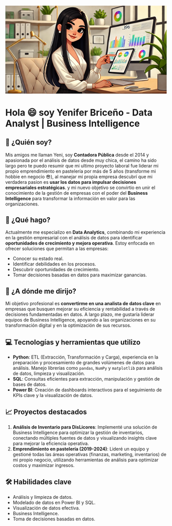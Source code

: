 ![Descripción de la imagen](https://github.com/YeniferBriceno/YeniferBriceno/blob/main/Imagen4.png)

# Hola 😄 soy Yenifer Briceño - Data Analyst | Business Intelligence

## 📌 ¿Quién soy?
Mis amigos me llaman Yeni, soy **Contadora Pública** desde el 2014 y apasionada por el análisis de datos desde muy chica, el camino ha sido largo pero te puedo resumir que mi ultimo proyecto laboral fue liderar mi propio emprendimiento en pastelería por más de 5 años (transforme mi hobbie en negocio 😎), al manejar mi propia empresa descubrí que mi verdadera pasion es **usar los datos para impulsar decisiones empresariales estratégicas**. y mi nuevo objetivo se convirtio en unir el conocimiento de la gestión de empresas con el poder del **Business Intelligence** para transformar la información en valor para las organizaciones.

## 🎯 ¿Qué hago?
Actualmente me especializo en **Data Analytics**, combinando mi experiencia en la gestión empresarial con el análisis de datos para identificar **oportunidades de crecimiento y mejora operativa**. Estoy enfocada en ofrecer soluciones que permitan a las empresas:

- Conocer su estado real.
- Identificar debilidades en los procesos.
- Descubrir oportunidades de crecimiento.
- Tomar decisiones basadas en datos para maximizar ganancias.

## 🚀 ¿A dónde me dirijo?
Mi objetivo profesional es **convertirme en una analista de datos clave** en empresas que busquen mejorar su eficiencia y rentabilidad a través de decisiones fundamentadas en datos. A largo plazo, me gustaría liderar equipos de Business Intelligence, apoyando a las organizaciones en su transformación digital y en la optimización de sus recursos.

## 💻 Tecnologías y herramientas que utilizo

- **Python**: ETL (Extracción, Transformación y Carga), experiencia en la preparación y procesamiento de grandes volúmenes de datos para análisis. Manejo librerías como `pandas`, `NumPy` y `matplotlib` para análisis de datos, limpieza y visualización.
- **SQL**: Consultas eficientes para extracción, manipulación y gestión de bases de datos.
- **Power BI**: Creación de dashboards interactivos para el seguimiento de KPIs clave y la visualización de datos.


## 📈 Proyectos destacados
1. **Análisis de Inventario para DisLicores**: Implementé una solución de Business Intelligence para optimizar la gestión de inventarios, conectando múltiples fuentes de datos y visualizando insights clave para mejorar la eficiencia operativa.
3. **Emprendimiento en pastelería (2019-2024)**: Lideré un equipo y gestioné todas las áreas operativas (finanzas, marketing, inventarios) de mi propio negocio, utilizando herramientas de análisis para optimizar costos y maximizar ingresos.

## 🛠️ Habilidades clave
- Análisis y limpieza de datos.
- Modelado de datos en Power BI y SQL.
- Visualización de datos efectiva.
- Business Intelligence.
- Toma de decisiones basadas en datos.


 
